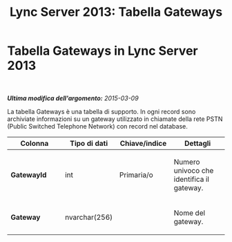 ﻿---
title: 'Lync Server 2013: Tabella Gateways'
TOCTitle: Tabella Gateways
ms:assetid: a909daad-d137-45e0-b149-1de9f8e1e029
ms:mtpsurl: https://technet.microsoft.com/it-it/library/Gg412795(v=OCS.15)
ms:contentKeyID: 49301602
ms.date: 08/24/2015
mtps_version: v=OCS.15
ms.translationtype: HT
---

# Tabella Gateways in Lync Server 2013

 

_**Ultima modifica dell'argomento:** 2015-03-09_

La tabella Gateways è una tabella di supporto. In ogni record sono archiviate informazioni su un gateway utilizzato in chiamate della rete PSTN (Public Switched Telephone Network) con record nel database.


<table>
<colgroup>
<col style="width: 25%" />
<col style="width: 25%" />
<col style="width: 25%" />
<col style="width: 25%" />
</colgroup>
<thead>
<tr class="header">
<th>Colonna</th>
<th>Tipo di dati</th>
<th>Chiave/indice</th>
<th>Dettagli</th>
</tr>
</thead>
<tbody>
<tr class="odd">
<td><p><strong>GatewayId</strong></p></td>
<td><p>int</p></td>
<td><p>Primaria/o</p></td>
<td><p>Numero univoco che identifica il gateway.</p></td>
</tr>
<tr class="even">
<td><p><strong>Gateway</strong></p></td>
<td><p>nvarchar(256)</p></td>
<td><p> </p></td>
<td><p>Nome del gateway.</p></td>
</tr>
</tbody>
</table>

